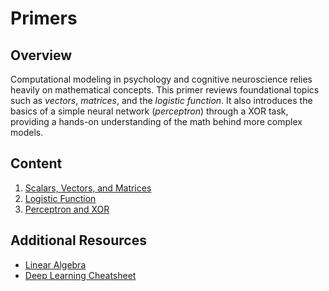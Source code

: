 # Primers

## Overview

Computational modeling in psychology and cognitive neuroscience relies heavily on mathematical concepts. This primer
reviews foundational topics such as *vectors*, *matrices*, and the *logistic function*. It also introduces the basics
of a simple neural network (*perceptron*) through a XOR task, providing a hands-on understanding of the math behind
more complex models.

## Content

1. [Scalars, Vectors, and Matrices](notebooks/1%20Scalars,%20Vectors,%20and%20Matrices.ipynb)
2. [Logistic Function](notebooks/2%20Logistic%20Function.ipynb)
3. [Perceptron and XOR](notebooks/3%20Perceptron%20and%20XOR.ipynb)


## Additional Resources

- [Linear Algebra](https://www.deeplearningbook.org/contents/linear_algebra.html)
- [Deep Learning Cheatsheet](https://stanford.edu/~shervine/teaching/cs-229/cheatsheet-deep-learning)